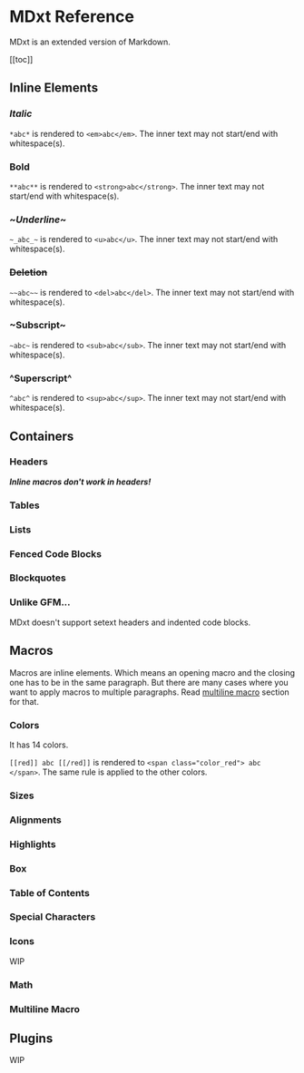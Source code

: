 # MDxt Reference

MDxt is an extended version of Markdown.

[[toc]]

## Inline Elements

### *Italic*

`*abc*` is rendered to `<em>abc</em>`. The inner text may not start/end with whitespace(s).

### **Bold**

`**abc**` is rendered to `<strong>abc</strong>`. The inner text may not start/end with whitespace(s).

### ~_Underline_~

`~_abc_~` is rendered to `<u>abc</u>`. The inner text may not start/end with whitespace(s).

### ~~Deletion~~

`~~abc~~` is rendered to `<del>abc</del>`. The inner text may not start/end with whitespace(s).

### ~Subscript~

`~abc~` is rendered to `<sub>abc</sub>`. The inner text may not start/end with whitespace(s).

### ^Superscript^

`^abc^` is rendered to `<sup>abc</sup>`. The inner text may not start/end with whitespace(s).

## Containers

### Headers

***Inline macros don't work in headers!***

### Tables

### Lists

### Fenced Code Blocks

### Blockquotes

### Unlike GFM...

MDxt doesn't support setext headers and indented code blocks.

## Macros

Macros are inline elements. Which means an opening macro and the closing one has to be in the same paragraph. But there are many cases where you want to apply macros to multiple paragraphs. Read [multiline macro] section for that.

### Colors

It has 14 colors.

`[[red]] abc [[/red]]` is rendered to `<span class="color_red"> abc </span>`. The same rule is applied to the other colors.

### Sizes

### Alignments

### Highlights

### Box

### Table of Contents

### Special Characters

### Icons

WIP

### Math

### Multiline Macro

[multiline macro]: #multiline-macro

## Plugins

WIP